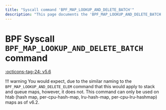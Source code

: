 ```yaml
---
title: "Syscall command 'BPF_MAP_LOOKUP_AND_DELETE_BATCH'"
description: "This page documents the 'BPF_MAP_LOOKUP_AND_DELETE_BATCH' eBPF syscall command, including its definition, usage, program types that can use it, and examples."
---
```

# BPF Syscall `BPF_MAP_LOOKUP_AND_DELETE_BATCH` command

<!-- [FEATURE_TAG](BPF_MAP_LOOKUP_AND_DELETE_BATCH) -->
[:octicons-tag-24: v5.6](https://github.com/torvalds/linux/commit/057996380a42bb64ccc04383cfa9c0ace4ea11f0)
<!-- [/FEATURE_TAG] -->

!!! warning
    You would expect, due to the similar naming to the `BPF_MAP_LOOKUP_AND_DELETE_ELEM` command that this would apply to stack and queue maps, however, it does not. This command can only be used on htab (hash map, per-cpu-hash-map, lru-hash-map, per-cpu-lru-hashmap) maps as of v6.2.

<!-- TODO -->
